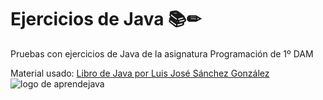 # Ejercicios de Java  📚✏

Pruebas con ejercicios de Java de la asignatura Programación de 1º DAM

Material usado:
[Libro de Java por Luis José Sánchez González](https://leanpub.com/aprendejava)
![logo de aprendejava](https://raw.githubusercontent.com/LuisJoseSanchez/programacion/master/aprendejava200.jpg)


